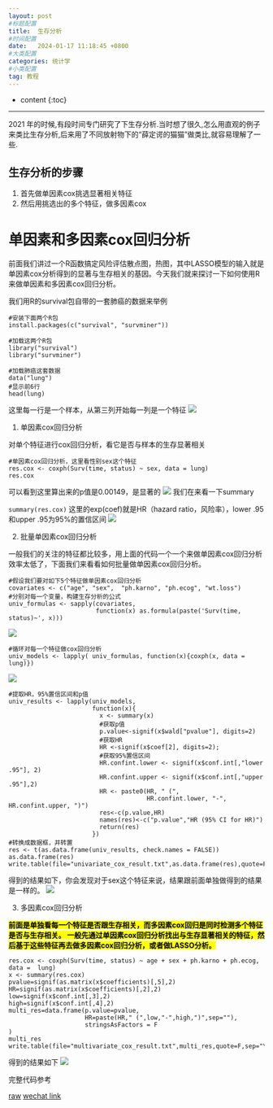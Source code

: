 ```yaml
---
layout: post
#标题配置
title:  生存分析
#时间配置
date:   2024-01-17 11:18:45 +0800
#大类配置
categories: 统计学
#小类配置
tag: 教程
---
```


* content
{:toc}

----

2021 年的时候,有段时间专门研究了下生存分析.当时想了很久,怎么用直观的例子来类比生存分析,后来用了不同放射物下的“薛定谔的猫猫”做类比,就容易理解了一些.

## 生存分析的步骤
1. 首先做单因素cox挑选显著相关特征
2. 然后用挑选出的多个特征，做多因素cox


# 单因素和多因素cox回归分析

前面我们讲过一个R函数搞定风险评估散点图，热图，其中LASSO模型的输入就是单因素cox分析得到的显著与生存相关的基因。今天我们就来探讨一下如何使用R来做单因素和多因素cox回归分析。

我们用R的survival包自带的一套肺癌的数据来举例
```
#安装下面两个R包
install.packages(c("survival", "survminer"))
​
#加载这两个R包
library("survival")
library("survminer")
​
#加载肺癌这套数据
data("lung")
#显示前6行
head(lung)
```
这里每一行是一个样本，从第三列开始每一列是一个特征
![](https://pic1.zhimg.com/80/v2-277d2fc984d795b2e0d73c5c32e4385c_720w.jpg)

1. 单因素cox回归分析

对单个特征进行cox回归分析，看它是否与样本的生存显著相关
```
#单因素cox回归分析，这里看性别sex这个特征
res.cox <- coxph(Surv(time, status) ~ sex, data = lung)
res.cox
```
可以看到这里算出来的p值是0.00149，是显著的
![](https://pic2.zhimg.com/80/v2-dc61f7f11d859a5e58b8982c97f56ce9_720w.jpg)
我们在来看一下summary

`summary(res.cox)`
这里的exp(coef)就是HR（hazard ratio，风险率），lower .95和upper .95为95%的置信区间
![](https://pic1.zhimg.com/80/v2-800b0cd3b963d69ad2e56ddde0180b44_720w.jpg)

2. 批量单因素cox回归分析

一般我们的关注的特征都比较多，用上面的代码一个一个来做单因素cox回归分析效率太低了，下面我们来看看如何批量做单因素cox回归分析。
```
#假设我们要对如下5个特征做单因素cox回归分析
covariates <- c("age", "sex",  "ph.karno", "ph.ecog", "wt.loss")
#分别对每一个变量，构建生存分析的公式
univ_formulas <- sapply(covariates,
                        function(x) as.formula(paste('Surv(time, status)~', x)))
```
![](https://pic2.zhimg.com/80/v2-64471772fb6f57be769fc7ad2ad1a2e9_720w.jpg)
```
#循环对每一个特征做cox回归分析
univ_models <- lapply( univ_formulas, function(x){coxph(x, data = lung)})
```
![](https://pic4.zhimg.com/80/v2-d760382d4783bcf4ea75bc5810bb3287_720w.jpg)

```
#提取HR，95%置信区间和p值
univ_results <- lapply(univ_models,
                       function(x){
                         x <- summary(x)
                         #获取p值
                         p.value<-signif(x$wald["pvalue"], digits=2)
                         #获取HR
                         HR <-signif(x$coef[2], digits=2);
                         #获取95%置信区间
                         HR.confint.lower <- signif(x$conf.int[,"lower .95"], 2)
                         HR.confint.upper <- signif(x$conf.int[,"upper .95"],2)
                         HR <- paste0(HR, " (",
                                      HR.confint.lower, "-", HR.confint.upper, ")")
                         res<-c(p.value,HR)
                         names(res)<-c("p.value","HR (95% CI for HR)")
                         return(res)
                       })
#转换成数据框，并转置
res <- t(as.data.frame(univ_results, check.names = FALSE))
as.data.frame(res)
write.table(file="univariate_cox_result.txt",as.data.frame(res),quote=F,sep="\t")
```
得到的结果如下，你会发现对于sex这个特征来说，结果跟前面单独做得到的结果是一样的。
![](https://pic2.zhimg.com/80/v2-281c81b8a2a57c7c7c38cdb086c92441_720w.jpg)



3. 多因素cox回归分析

<mark>**前面是单独看每一个特征是否跟生存相关，而多因素cox回归是同时检测多个特征是否与生存相关。
一般先通过单因素cox回归分析找出与生存显著相关的特征，然后基于这些特征再去做多因素cox回归分析，或者做LASSO分析。**

```
res.cox <- coxph(Surv(time, status) ~ age + sex + ph.karno + ph.ecog, data =  lung)
x <- summary(res.cox)
pvalue=signif(as.matrix(x$coefficients)[,5],2)
HR=signif(as.matrix(x$coefficients)[,2],2)
low=signif(x$conf.int[,3],2)
high=signif(x$conf.int[,4],2)
multi_res=data.frame(p.value=pvalue,
                     HR=paste(HR," (",low,"-",high,")",sep=""),
                     stringsAsFactors = F
)
multi_res
write.table(file="multivariate_cox_result.txt",multi_res,quote=F,sep="\t")
```
得到的结果如下
![](https://pic1.zhimg.com/80/v2-26a88269585d94abe8895154afb2d3c8_720w.jpg)




完整代码参考

[raw](http://www.sthda.com/english/wiki/cox-proportional-hazards-model)
[wechat link](https://mp.weixin.qq.com/s?__biz=MzI4ODE0NTE3OA==&mid=2649207612&idx=1&sn=af4480273740bd1c397bf1e7a050497c&chksm=f3d1f949c4a6705f6ff777bae3ef4a11e4a61693c55d59fa7131eb236da253a4b07157067254&token=1784749928&lang=zh_CN#rd)
​
